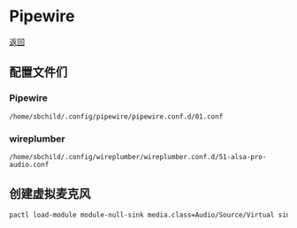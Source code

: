 # Pipewire

[返回](README.md)

## 配置文件们

### Pipewire

```text
/home/sbchild/.config/pipewire/pipewire.conf.d/01.conf
```

### wireplumber

```text
/home/sbchild/.config/wireplumber/wireplumber.conf.d/51-alsa-pro-audio.conf
```

## 创建虚拟麦克风

```bash
pactl load-module module-null-sink media.class=Audio/Source/Virtual sink_name=virt-mic channel_map=front-left,front-right
```
